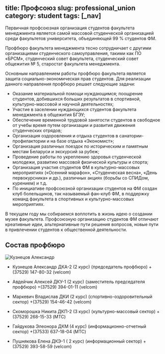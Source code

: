 title: Профсоюз
slug: professional_union
category: student
tags: [_nav]
---

Первичная профсоюзная организация студентов факультета менеджмента является самой массовой студенческой организацией среди факультетов университета, объединяющей 99 % студентов ФМ.

Профбюро факультета менеджмента тесно сотрудничает с другими организациями студенческого самоуправления, такими как ПО «БРСМ», студенческий совет факультета, студенческий совет общежития № 5, старостат факультета менеджмента.

Основным направлением работы профбюро факультета является защита социально-экономическая прав студентов. Для реализации данного направления профбюро решает следующие задачи:
*   Оказание материальной помощи нуждающимся; поощрение студентов, добившихся больших результатов в спортивной, культурно-массовой и научной деятельностях;
*   Участие в заселении нуждающихся студентов факультета менеджмента в общежития БГЭУ;
*   Обеспечение временной трудовой занятости студентов в свободное от учебы время путем организации и развития движения студенческих отрядов;
*   Организация оздоровления и отдыха студентов в санатории-профилактории и на базе отдыха «Экономист»;
*   Организация различных поездок по историческим и памятным местам Беларуси и экскурсий за рубеж;
*   Проведение работы по укреплению здоровья студенческой молодежи, развитию массовой физической культуры и спорта;
*   Организация участия студентов ФМ в культурно-массовых мероприятиях («Осенний марафон», «Студенческая весна», «День первокурсника» и др.), различных акциях (борьбы со СПИДом, курением) и т.д.
*   По инициативе профсоюзной организации студентов на ФМ создан клуб болельщиков, так называемый фан-клуб ФМ, в поддержку команд факультета в спортивных и культурно-массовых мероприятиях.

В текущем году мы собираемся воплотить в жизнь идею о создании музея факультета. Профсоюзную организацию студентов ФМ отличают креативные идеи, альтернативные пути решения вопросов, новые пути в привлечении студентов к общественной деятельности.

Состав профбюро
---------------


![Кузнецов Александр](/img/content/professional_union/professional_union_lead.jpg)   

*   Кузнецов Александр ДКА-2 (2 курс)
(председатель профбюро)
+(37529) 147-80-32 (velcom)

*   Авдейчик Алексей ДКУ-1 (2 курс)
(заместитель председателя профбюро)
+(37529) 394-01-11 (velcom)

*   Маркевич Владислав ДКИ (2 курс)
(спортивно-оздоровительный сектор)
+(37529) 154-46-42 (velcom)

*   Скоморошка Никита ДКП-2 (3 курс)
(культурно-массовый сектор)
+(37529) 268-15-33 (MTC)

*   Гайдукова Элеонора ДКМ (4 курс)
(информационно-отчетный сектор)
+(37533) 637-18-04 (MTC)

*   Пушнякова Елена ДКЭ-1 ( 2 курс)
(информационный сектор)
+(37529) 393-58-59 (velcom)

